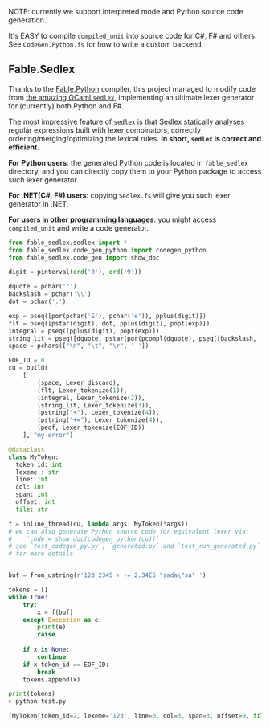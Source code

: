 NOTE: currently we support interpreted mode and Python source code generation.

It's EASY to compile `compiled_unit` into source code for C\#, F\# and others. See `CodeGen.Python.fs` for how to write a custom backend.

## Fable.Sedlex

Thanks to the [Fable.Python](https://github.com/fable-compiler/Fable.Python) compiler, this project managed to modify code from [the amazing OCaml `sedlex`](https://github.com/ocaml-community/sedlex/blob/master/src/syntax), implementing an ultimate lexer generator for (currently) both Python and F\#.

The most impressive feature of `sedlex` is that Sedlex statically analyses regular expressions built with lexer combinators, correctly ordering/merging/optimizing the lexical rules. **In short, `sedlex` is correct and efficient.**

**For Python users**: the generated Python code is located in `fable_sedlex` directory, and you can directly copy them to your Python package to access such lexer generator. 

**For .NET(C\#, F\#) users**: copying `Sedlex.fs` will give you such lexer generator in .NET.

**For users in other programming languages**: you might access `compiled_unit` and write a code generator.

```python
from fable_sedlex.sedlex import *
from fable_sedlex.code_gen_python import codegen_python
from fable_sedlex.code_gen import show_doc

digit = pinterval(ord('0'), ord('9'))

dquote = pchar('"')
backslash = pchar('\\')
dot = pchar('.')

exp = pseq([por(pchar('E'), pchar('e')), pplus(digit)])
flt = pseq([pstar(digit), dot, pplus(digit), popt(exp)])
integral = pseq([pplus(digit), popt(exp)])
string_lit = pseq([dquote, pstar(por(pcompl(dquote), pseq([backslash,  pany]))), dquote])
space = pchars(["\n", "\t", "\r", ' '])

EOF_ID = 0
cu = build(
    [
        (space, Lexer_discard),
        (flt, Lexer_tokenize(1)),
        (integral, Lexer_tokenize(2)),
        (string_lit, Lexer_tokenize(3)),
        (pstring("+"), Lexer_tokenize(4)),
        (pstring("+="), Lexer_tokenize(4)),
        (peof, Lexer_tokenize(EOF_ID))
    ], "my error")

@dataclass
class MyToken:
  token_id: int
  lexeme : str
  line: int
  col: int
  span: int
  offset: int
  file: str

f = inline_thread(cu, lambda args: MyToken(*args))
# we can also generate Python source code for equivalent lexer via:
#    `code = show_doc(codegen_python(cu))`
# see `test_codegen_py.py`, `generated.py` and `test_run_generated.py` 
# for more details


buf = from_ustring(r'123 2345 + += 2.34E5 "sada\"sa" ')

tokens = []
while True:
    try:
        x = f(buf)
    except Exception as e:
        print(e)
        raise
    
    if x is None:
        continue
    if x.token_id == EOF_ID:
        break
    tokens.append(x)

print(tokens)
> python test.py

[MyToken(token_id=2, lexeme='123', line=0, col=3, span=3, offset=0, file=''), MyToken(token_id=2, lexeme='2345', line=0, col=8, span=4, offset=4, file=''), MyToken(token_id=4, lexeme='+', line=0, col=10, span=1, offset=9, file=''), MyToken(token_id=4, lexeme='+=', line=0, col=13, span=2, offset=11, file=''), MyToken(token_id=1, lexeme='2.34E5', line=0, col=20, span=6, offset=14, file=''), MyToken(token_id=3, lexeme='"sada\\"sa"', line=0, col=31, span=10, offset=21, file='')]

```
